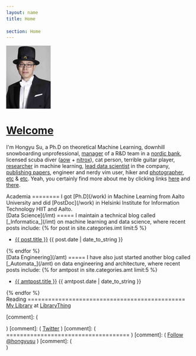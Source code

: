 ```yaml
---
layout: name
title: Home

section: Home
---
```


<img class='inset right' src='/images/hongyu_su.jpg' title='Hongyu Su' alt='Doctoral promotion photo of Hongyu Su' width='120px' />

[Welcome]()
=======

I'm Hongyu Su,
a Ph.D on theoretical Machine Learning,
downhill snowboarding unprofessional,
[manager](https://www.linkedin.com/in/hongyusu/) of a R&D team in a [nordic bank](http://www.nordea.com),
licensed scuba diver ([aow](https://en.wikipedia.org/wiki/Advanced_Open_Water_Diver) + [nitrox](https://en.wikipedia.org/wiki/Nitrox)),
cat person,
terrible guitar player,
[researcher](/work/) in machine learning,
[lead data scientist](http://mbmlbook.com/index.html) in the company,
[publishing papers](/work/pubs/),
engineer and nerdy vim user,
hiker and [photographer][flickr],
[etc](/work/) & [etc](/imt/).
Yeah, you certainly find more about me by clicking links [here](/work) and [there](/imt).  

[flickr]: https://www.flickr.com/photos/123885344@N02/

<div class="section" markdown="1">
Academia
========
I got [Ph.D](/work) in Machine Learning from Aalto University and did [PostDoc](/work) in Helsinki Institute for Information Technology HIIT and Aalto.
</div>

<div class="section" markdown="1">
[Data Science](/imt)
=====
I maintain a technical blog called [_Informatica_](/imt) on machine learning and data science, where recent posts include:
{% for post in site.categories.imt limit:5 %}
<ul class="compact recent">
<li>
	<a href="{{ post.url }}" title="{{ post.excerpt }}">{{ post.title }}</a>
	<span class="date">{{ post.date | date_to_string }}</span> 
</li>
</ul>
{% endfor %}
</div>

<div class="section" markdown="1">
[Data Engineering](/amt)
=====
I have also just started another blog called [_Automata_](/amt) on data engineering and architecture, where recent posts include:
{% for amtpost in site.categories.amt limit:5 %}
<ul class="compact recent">
<li>
	<a href="{{ amtpost.url }}" title="{{ amtpost.excerpt }}">{{ amtpost.title }}</a>
	<span class="date">{{ amtpost.date | date_to_string }}</span> 
</li>
</ul>
{% endfor %}
</div>


<div class="section" markdown="1">
Reading
==============================================
<div id="w0f1b0d7d00e37043ea087e441ab7777f"></div><script type="text/javascript" charset="UTF-8" src="https://www.librarything.com/widget_get.php?userid=Hongyu.Su&theID=w0f1b0d7d00e37043ea087e441ab7777f"></script><noscript><a href="http://www.librarything.com/profile/Hongyu.Su">My Library</a> at <a href="http://www.librarything.com">LibraryThing</a></noscript>
</div>







[comment]: ( <div class="section" markdown="1"> )
[comment]: ( [Twitter](http://twitter.com/hongyusu) )
[comment]: ( ==================================== )
[comment]: ( <a href="https://twitter.com/hongyusu" class="twitter-follow-button" data-show-count="false">Follow @hongyusu</a><script async src="//platform.twitter.com/widgets.js" charset="utf-8"></script> )
[comment]: ( </div> )



